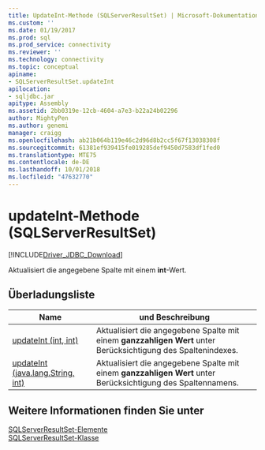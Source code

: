 ```yaml
---
title: UpdateInt-Methode (SQLServerResultSet) | Microsoft-Dokumentation
ms.custom: ''
ms.date: 01/19/2017
ms.prod: sql
ms.prod_service: connectivity
ms.reviewer: ''
ms.technology: connectivity
ms.topic: conceptual
apiname:
- SQLServerResultSet.updateInt
apilocation:
- sqljdbc.jar
apitype: Assembly
ms.assetid: 2bb0319e-12cb-4604-a7e3-b22a24b02296
author: MightyPen
ms.author: genemi
manager: craigg
ms.openlocfilehash: ab21b064b119e46c2d96d8b2cc5f67f13038308f
ms.sourcegitcommit: 61381ef939415fe019285def9450d7583df1fed0
ms.translationtype: MTE75
ms.contentlocale: de-DE
ms.lasthandoff: 10/01/2018
ms.locfileid: "47632770"
---
```

# <a name="updateint-method-sqlserverresultset"></a>updateInt-Methode (SQLServerResultSet)
[!INCLUDE[Driver_JDBC_Download](../../../includes/driver_jdbc_download.md)]

  Aktualisiert die angegebene Spalte mit einem **int**-Wert.  
  
## <a name="overload-list"></a>Überladungsliste  
  
|Name|und Beschreibung|  
|----------|-----------------|  
|[updateInt (int, int)](../../../connect/jdbc/reference/updateint-method-int-int.md)|Aktualisiert die angegebene Spalte mit einem **ganzzahligen Wert** unter Berücksichtigung des Spaltenindexes.|  
|[updateInt (java.lang.String, int)](../../../connect/jdbc/reference/updateint-method-java-lang-string-int.md)|Aktualisiert die angegebene Spalte mit einem **ganzzahligen Wert** unter Berücksichtigung des Spaltennamens.|  
  
## <a name="see-also"></a>Weitere Informationen finden Sie unter  
 [SQLServerResultSet-Elemente](../../../connect/jdbc/reference/sqlserverresultset-members.md)   
 [SQLServerResultSet-Klasse](../../../connect/jdbc/reference/sqlserverresultset-class.md)  
  
  
